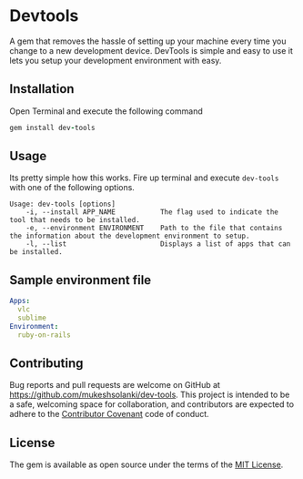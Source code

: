 # Devtools

A gem that removes the hassle of setting up your machine every time you change to a new development device. DevTools is simple and easy to use it lets you setup your development environment with easy.

## Installation

Open Terminal and execute the following command

```ruby
gem install dev-tools
```

## Usage

Its pretty simple how this works. Fire up terminal and execute `dev-tools` with one of the following options.

```shell
Usage: dev-tools [options]
    -i, --install APP_NAME           The flag used to indicate the tool that needs to be installed.
    -e, --environment ENVIRONMENT    Path to the file that contains the information about the development environment to setup.
    -l, --list                       Displays a list of apps that can be installed.
```

## Sample environment file

```yml
Apps:
  vlc
  sublime
Environment:
  ruby-on-rails
```

## Contributing

Bug reports and pull requests are welcome on GitHub at https://github.com/mukeshsolanki/dev-tools. This project is intended to be a safe, welcoming space for collaboration, and contributors are expected to adhere to the [Contributor Covenant](http://contributor-covenant.org) code of conduct.


## License

The gem is available as open source under the terms of the [MIT License](http://opensource.org/licenses/MIT).
